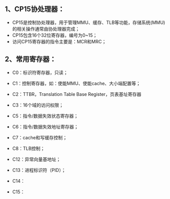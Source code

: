 ## 1、CP15协处理器：

* CP15是控制协处理器，用于管理MMU、缓存、TLB等功能，存储系统(MMU)的相关操作通常由协处理器完成；
* CP15包含16个32位寄存器，编号为0~15；
* 访问CP15寄存器的指令主要是：MCR和MRC；

## 2、常用寄存器：

* C0：标识符寄存器，只读；
* C1：控制寄存器，如：使能MMU、使能cache、大小端配置等；
* C2：TTBR，Translation Table Base Register，页表基址寄存器

* C3：16个域的访问权限；
* C5：指令/数据失效状态寄存器；
* C6：指令/数据失效地址寄存器；
* C7：cache和写缓存控制；
* C8：TLB控制；
* C12：异常向量基地址；
* C13：进程标识符（PID）；
* C14：
* C15：